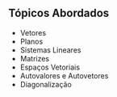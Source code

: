 ## Tópicos Abordados
- Vetores
- Planos
- Sistemas Lineares
- Matrizes
- Espaços Vetoriais
- Autovalores e Autovetores
- Diagonalização
